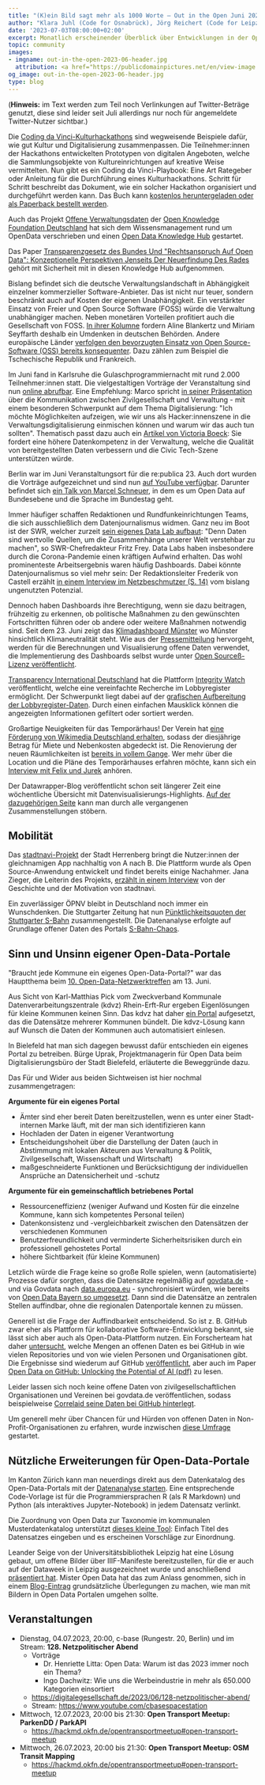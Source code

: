 ```yaml
---
title: "(K)ein Bild sagt mehr als 1000 Worte – Out in the Open Juni 2023"
author: "Klara Juhl (Code for Osnabrück), Jörg Reichert (Code for Leipzig) et al."
date: '2023-07-03T08:00:00+02:00'
excerpt: Monatlich erscheinender Überblick über Entwicklungen in der Open Data und Civic Tech Szene
topic: community
images:
- imgname: out-in-the-open-2023-06-header.jpg
  attribution: <a href="https://publicdomainpictures.net/en/view-image.php?image=11886&picture=open-sign">Foto</a> von <a href="https://publicdomainpictures.net/en/browse-author.php?a=12320">Maita Ru</a> auf <a href="https://publicdomainpictures.net">publicdomainpictures.net</a>
og_image: out-in-the-open-2023-06-header.jpg
type: blog
---
```


(**Hinweis:** im Text werden zum Teil noch Verlinkungen auf Twitter-Beträge genutzt, diese sind leider seit Juli allerdings nur noch für angemeldete Twitter-Nutzer sichtbar.)

Die [Coding da Vinci-Kulturhackathons](https://codingdavinci.de/) sind wegweisende Beispiele dafür, wie gut Kultur und Digitalisierung zusammenpassen. Die Teilnehmer:innen der Hackathons entwickelten Prototypen von digitalen Angeboten, welche die Sammlungsobjekte von Kultureinrichtungen auf kreative Weise vermittelten. Nun gibt es ein Coding da Vinci-Playbook: Eine Art Rategeber oder Anleitung für die Durchführung eines Kulturhackathons. Schritt für Schritt beschreibt das Dokument, wie ein solcher Hackathon organisiert und durchgeführt werden kann. Das Buch kann [kostenlos heruntergeladen oder als Paperback bestellt werden](https://www.degruyter.com/document/doi/10.1515/9783111085883/html).

Auch das Projekt [Offene Verwaltungsdaten](https://okfn.de/projekte/opendata/) der [Open Knowledge Foundation Deutschland](https://okfn.de/) hat sich dem Wissensmanagement rund um OpenData verschrieben und einen [Open Data Knowledge Hub](https://opendata.okfn.de/) gestartet.

Das Paper [Transparenzgesetz des Bundes Und "Rechtsanspruch Auf Open Data": Konzeptionelle Perspektiven Jenseits Der Neuerfindung Des Rades](https://papers.ssrn.com/sol3/papers.cfm?abstract_id=4492439) gehört mit Sicherheit mit in diesen Knowledge Hub aufgenommen.

Bislang befindet sich die deutsche Verwaltungslandschaft in Abhängigkeit einzelner kommerzieller Software-Anbieter. Das ist nicht nur teuer, sondern beschränkt auch auf Kosten der eigenen Unabhängigkeit. Ein verstärkter Einsatz von Freier und Open Source Software (FOSS) würde die Verwaltung unabhängiger machen. Neben monetären Vorteilen profitiert auch die Gesellschaft von FOSS. [In ihrer Kolumne](https://netzpolitik.org/2023/oeffentliches-geld-oeffentliches-gut-freie-und-offene-software-zum-standard-in-der-verwaltung-machen/) fordern Aline Blankertz und Miriam Seyffarth deshalb ein Umdenken in deutschen Behörden.
Andere europäische Länder [verfolgen den bevorzugten Einsatz von Open Source-Software (OSS) bereits konsequenter](https://maik-aussendorf.de/2023/06/mehr-open-source-in-der-verwaltung-gutachten-zeigt-moeglichkeiten-auf/). Dazu zählen zum Beispiel die Tschechische Republik und Frankreich.

Im Juni fand in Karlsruhe die Gulaschprogrammiernacht mit rund 2.000 Teilnehmer:innen statt. Die vielgestaltigen Vorträge der Veranstaltung sind nun [online abrufbar](https://media.ccc.de/b/conferences/gpn/gpn21). Eine Empfehlung: Marco spricht [in seiner Präsentation](https://media.ccc.de/v/gpn21-199-hack-your-government-warum-verwaltungsdigitalisierung-nicht-ohne-zivilgesellschaft-geht#t=25) über die Kommunikation zwischen Zivilgesellschaft und Verwaltung - mit einem besonderen Schwerpunkt auf dem Thema Digitalisierung: "Ich möchte Möglichkeiten aufzeigen, wie wir uns als Hacker:innenszene in die Verwaltungsdigitalisierung einmischen können und warum wir das auch tun sollten".
Thematisch passt dazu auch ein [Artikel von Victoria Boeck](https://www.oeffentliche-it.de/-/wie-die-verwaltung-civic-tech-mit-open-data-besser-unterstuetzen-kann): Sie fordert eine höhere Datenkompetenz in der Verwaltung, welche die Qualität von bereitgestellten Daten verbessern und die Civic Tech-Szene unterstützen würde.

Berlin war im Juni Veranstaltungsort für die re:publica 23. Auch dort wurden die Vorträge aufgezeichnet und sind nun [auf YouTube verfügbar](https://www.youtube.com/watch?v=KreiuxXFhrQ&list=PLAR_6-tD7IZWUKTU4nkDoKmzGTSocVAAx&index=5). Darunter befindet sich [ein Talk von Marcel Schneuer](https://www.youtube.com/watch?v=1vBNAZayYa8), in dem es um Open Data auf Bundesebene und die Sprache im Bundestag geht.

Immer häufiger schaffen Redaktionen und Rundfunkeinrichtungen Teams, die sich ausschließlich dem Datenjournalismus widmen. Ganz neu im Boot ist der SWR, welcher zurzeit [sein eigenes Data Lab aufbaut](https://www.dwdl.de/nachrichten/93447/data_lab_swr_baut_team_fuer_datenjournalismus_auf/): "Denn Daten sind wertvolle Quellen, um die Zusammenhänge unserer Welt verstehbar zu machen", so SWR-Chefredakteur Fritz Frey. Data Labs haben insbesondere durch die Corona-Pandemie einen kräftigen Aufwind erhalten. Das wohl prominenteste Arbeitsergebnis waren häufig Dashboards. Dabei könnte Datenjournalismus so viel mehr sein: Der Redaktionsleiter Frederik von Castell erzählt [in einem Interview im Netzbeschmutzer (S. 14)](https://t.co/TAar7HdjmF) vom bislang ungenutzten Potenzial.

Dennoch haben Dashboards ihre Berechtigung, wenn sie dazu beitragen, frühzeitig zu erkennen, ob politische Maßnahmen zu den gewünschten Fortschritten führen oder ob andere oder weitere Maßnahmen notwendig sind. Seit dem 23. Juni zeigt das [Klimadashboard Münster](https://klimadashboard.ms/) wo Münster hinsichtlich Klimaneutralität steht. Wie aus der [Pressemitteilung](https://www.stadt-muenster.de/aktuelles/pm-details?1131956) hervorgeht, werden für die Berechnungen und Visualisierung offene Daten verwendet, die Implementierung des Dashboards selbst wurde unter [Open Sourceß-Lizenz veröffentlicht](https://gitlab.opencode.de/smart-city-muenster/klimadashboard-muenster/).

[Transparency International Deutschland](https://www.transparency.de/) hat die Plattform [Integrity Watch](https://integritywatch.transparency.de/) veröffentlicht, welche eine vereinfachte Recherche im Lobbyregister ermöglicht. Der Schwerpunkt liegt dabei auf der [grafischen Aufbereitung der Lobbyregister-Daten](https://twitter.com/transparency_de/status/1669688056117379072?s=20). Durch einen einfachen Mausklick können die angezeigten Informationen gefiltert oder sortiert werden.

Großartige Neuigkeiten für das Temporärhaus! Der Verein hat [eine Förderung von Wikimedia Deutschland erhalten](https://twitter.com/WikimediaDE/status/1670809797669666819?s=20), sodass der diesjährige Betrag für Miete und Nebenkosten abgedeckt ist. Die Renovierung der neuen Räumlichkeiten ist [bereits in vollem Gange](https://twitter.com/temporaerhaus/status/1670441456958414849?s=20). Wer mehr über die Location und die Pläne des Temporärhauses erfahren möchte, kann sich ein [Interview mit Felix und Jurek](https://freefm.de/artikel/lokaltermin-nr-91-das-tempor%C3%A4rhaus) anhören.

Der Datawrapper-Blog veröffentlicht schon seit längerer Zeit eine wöchentliche Übersicht mit Datenvisualisierungs-Highlights. [Auf der dazugehörigen Seite](https://blog.datawrapper.de/category/data-vis-dispatch/) kann man durch alle vergangenen Zusammenstellungen stöbern.

## Mobilität
Das [stadtnavi-Projekt](https://stadtnavi.de/) der Stadt Herrenberg bringt die Nutzer:innen der gleichnamigen App nachhaltig von A nach B. Die Plattform wurde als Open Source-Anwendung entwickelt und findet bereits einige Nachahmer. Jana Zieger, die Leiterin des Projekts, [erzählt in einem Interview](https://reset.org/interview-stadtnavi-herrenberg-lokal-vernetzt-fuer-eine-gruene-mobilitaet/) von der Geschichte und der Motivation von stadtnavi.

Ein zuverlässiger ÖPNV bleibt in Deutschland noch immer ein Wunschdenken. Die Stuttgarter Zeitung hat nun [Pünktlichkeitsquoten der Stuttgarter S-Bahn](https://www.stuttgarter-zeitung.de/inhalt.s-bahn-chaos-in-stuttgart-daten-zeigen-wie-stark-die-zuege-wirklich-verspaetet-sind.c575e5de-b78b-4418-933c-bd2334f11168.html) zusammengestellt. Die Datenanalyse erfolgte auf Grundlage offener Daten des Portals [S-Bahn-Chaos](https://s-bahn-chaos.de/).

## Sinn und Unsinn eigener Open-Data-Portale
"Braucht jede Kommune ein eigenes Open-Data-Portal?" war das Hauptthema beim [10. Open-Data-Netzwerktreffen](https://www.bertelsmann-stiftung.de/de/unsere-projekte/daten-fuer-die-gesellschaft/projektnachrichten/10-open-data-netzwerktreffen-2300613) am 13. Juni. 

Aus Sicht von Karl-Matthias Pick vom Zweckverband Kommunale Datenverarbeitungszentrale (kdvz) Rhein-Erft-Rur ergeben Eigenlösungen für kleine Kommunen keinen Sinn. Das kdvz hat daher [ein Portal](https://offenedaten.kdvz-frechen.de/search) aufgesetzt, das die Datensätze mehrerer Kommunen bündelt. Die kdvz-Lösung kann auf Wunsch die Daten der Kommunen auch automatisiert einlesen. 

In Bielefeld hat man sich dagegen bewusst dafür entschieden ein eigenes Portal zu betreiben. Bürge Uprak, Projektmanagerin für Open Data beim Digitalisierungsbüro der Stadt Bielefeld, erläuterte die Beweggründe dazu. 

Das Für und Wider aus beiden Sichtweisen ist hier nochmal zusammengetragen:

**Argumente für ein eigenes Portal**
 * Ämter sind eher bereit Daten bereitzustellen, wenn es unter einer Stadt-internen Marke läuft, mit der man sich identifizieren kann
 * Hochladen der Daten in eigener Verantwortung
 * Entscheidungshoheit über die Darstellung der Daten (auch in Abstimmung mit lokalen Akteuren aus Verwaltung & Politik, Zivilgesellschaft, Wissenschaft und Wirtschaft)
 * maßgeschneiderte Funktionen und Berücksichtigung der individuellen Ansprüche an Datensicherheit und -schutz

**Argumente für ein gemeinschaftlich betriebenes Portal**
 * Ressourceneffizienz (weniger Aufwand und Kosten für die einzelne Kommune, kann sich kompetentes Personal teilen)
 * Datenkonsistenz und -vergleichbarkeit zwischen den Datensätzen der verschiedenen Kommunen
 * Benutzerfreundlichkeit und verminderte Sicherheitsrisiken durch ein professionell gehostetes Portal
 * höhere Sichtbarkeit (für kleine Kommunen)

Letzlich würde die Frage keine so große Rolle spielen, wenn (automatisierte) Prozesse dafür sorgten, dass die Datensätze regelmäßig auf [govdata.de](https://www.govdata.de/) - und via Govdata nach [data.europa.eu](https://data.europa.eu/) - synchronisiert würden, wie bereits von [Open Data Bayern so umgesetzt](https://twitter.com/ByteBayern/status/1673961870649180161). Dann sind die Datensätze an zentralen Stellen auffindbar, ohne die regionalen Datenportale kennen zu müssen.

Generell ist die Frage der Auffindbarkeit entscheidend. So ist z. B. GitHub zwar eher als Plattform für kollaborative Software-Entwicklung bekannt, sie lässt sich aber auch als Open-Data-Plattform nutzen. Ein Forscherteam hat daher [untersucht](https://arxiv.org/abs/2306.06191), welche Mengen an offenen Daten es bei GitHub in wie vielen Repositories und von wie vielen Personen und Organisationen gibt. Die Ergebnisse sind wiederum auf GitHub [veröffentlicht](https://github.com/github/open-data-on-github), aber auch im Paper [Open Data on GitHub: Unlocking the Potential of AI (pdf)](https://arxiv.org/pdf/2306.06191) zu lesen.

Leider lassen sich noch keine offene Daten von zivilgesellschaftlichen Organisationen und Vereinen bei govdata.de veröffentlichen, sodass beispielweise [Correlaid seine Daten bei GitHub hinterlegt](https://twitter.com/ameisen_strasse/status/1670758704080117760).

Um generell mehr über Chancen für und Hürden von offenen Daten in Non-Profit-Organisationen zu erfahren, wurde inzwischen [diese Umfrage](https://umfrageupdate.bertelsmann-stiftung.de/159398) gestartet.

## Nützliche Erweiterungen für Open-Data-Portale
Im Kanton Zürich kann man neuerdings direkt aus dem Datenkatalog des Open-Data-Portals mit der [Datenanalyse starten](https://openzh.github.io/starter-code-openZH/). Eine entsprechende Code-Vorlage ist für die Programmiersprachen R (als R Markdown) und Python (als interaktives Jupyter-Notebook) in jedem Datensatz verlinkt.

Die Zuordnung von Open Data zur Taxonomie im kommunalen Musterdatenkatalog unterstützt [dieses kleine Tool](https://huggingface.co/spaces/and-effect/Musterdatenkatalog): Einfach Titel des Datensatzes eingeben und es erscheinen Vorschläge zur Einordnung.

Leander Seige von der Universitätsbibliothek Leipzig hat eine Lösung gebaut, um offene Bilder über IIIF-Manifeste bereitzustellen, für die er auch auf der Dataweek in Leipzig ausgezeichnet wurde und anschließend [präsentiert hat](https://youtu.be/_XohikUZRE4?t=10546). Mister Open Data hat das zum Anlass genommen, sich in einem [Blog-Eintrag](https://open-north.de/blog/2023-06-28_bilder/) grundsätzliche Überlegungen zu machen, wie man mit Bildern in Open Data Portalen umgehen sollte.

## Veranstaltungen
  * Dienstag, 04.07.2023, 20:00, c-base (Rungestr. 20, Berlin) und im Stream: **128. Netzpolitischer Abend**
    * Vorträge
      * Dr. Henriette Litta: Open Data: Warum ist das 2023 immer noch ein Thema?
      * Ingo Dachwitz: Wie uns die Werbeindustrie in mehr als 650.000 Kategorien einsortiert
    * https://digitalegesellschaft.de/2023/06/128-netzpolitischer-abend/
    * Stream: https://www.youtube.com/cbasespacestation
  * Mittwoch, 12.07.2023, 20:00 bis 21:30: **Open Transport Meetup: ParkenDD / ParkAPI**
    * https://hackmd.okfn.de/opentransportmeetup#open-transport-meetup
  * Mittwoch, 26.07.2023, 20:00 bis 21:30: **Open Transport Meetup: OSM Transit Mapping**
    * https://hackmd.okfn.de/opentransportmeetup#open-transport-meetup

